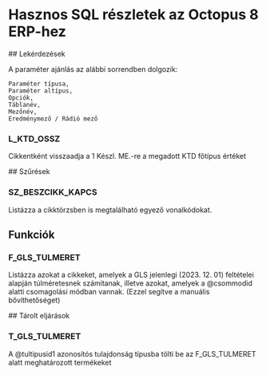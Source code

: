 # Hasznos SQL részletek az Octopus 8 ERP-hez

## Lekérdezések

A paraméter ajánlás az alábbi sorrendben dolgozik:

```
Paraméter típusa, 
Paraméter altípus, 
Opciók, 
Táblanév, 
Mezőnév, 
Eredménymező / Rádió mező
```

### L_KTD_OSSZ
Cikkentként visszaadja a 1 Készl. ME.-re a megadott KTD főtípus értéket

## Szűrések

### SZ_BESZCIKK_KAPCS
Listázza a cikktörzsben is megtalálható egyező vonalkódokat.

## Funkciók

### F_GLS_TULMERET
Listázza azokat a cikkeket, amelyek a GLS jelenlegi (2023. 12. 01) feltételei alapján túlméretesnek számítanak, illetve azokat, amelyek a @csommodid alatti csomagolási módban vannak. (Ezzel segítve a manuális bővíthetőséget)

## Tárolt eljárások

### T_GLS_TULMERET
A @tultipusid1 azonosítós tulajdonság típusba tölti be az F_GLS_TULMERET alatt meghatározott termékeket